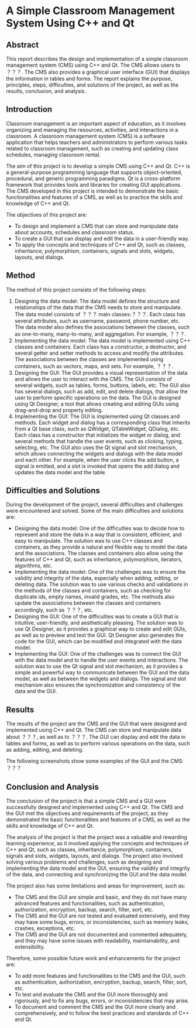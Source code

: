# A Simple Classroom Management System Using C++ and Qt

## Abstract

This report describes the design and implementation of a simple classroom management system (CMS) using C++ and Qt. The CMS allows users to ？？？. The CMS also provides a graphical user interface (GUI) that displays the information in tables and forms. The report explains the purpose, principles, steps, difficulties, and solutions of the project, as well as the results, conclusion, and analysis.

## Introduction

Classroom management is an important aspect of education, as it involves organizing and managing the resources, activities, and interactions in a classroom. A classroom management system (CMS) is a software application that helps teachers and administrators to perform various tasks related to classroom management, such as creating and updating class schedules, managing classroom rental.

The aim of this project is to develop a simple CMS using C++ and Qt. C++ is a general-purpose programming language that supports object-oriented, procedural, and generic programming paradigms. Qt is a cross-platform framework that provides tools and libraries for creating GUI applications. The CMS developed in this project is intended to demonstrate the basic functionalities and features of a CMS, as well as to practice the skills and knowledge of C++ and Qt.

The objectives of this project are:

- To design and implement a CMS that can store and manipulate data about accounts, schedules and classroom status.
- To create a GUI that can display and edit the data in a user-friendly way.
- To apply the concepts and techniques of C++ and Qt, such as classes, inheritance, polymorphism, containers, signals and slots, widgets, layouts, and dialogs.

## Method

The method of this project consists of the following steps:

1. Designing the data model: The data model defines the structure and relationships of the data that the CMS needs to store and manipulate. The data model consists of ？？？ main classes:？？？. Each class has several attributes, such as username, password, phone number, etc. The data model also defines the associations between the classes, such as one-to-many, many-to-many, and aggregation. For example, ？？？.
2. Implementing the data model: The data model is implemented using C++ classes and containers. Each class has a constructor, a destructor, and several getter and setter methods to access and modify the attributes. The associations between the classes are implemented using containers, such as vectors, maps, and sets. For example, ？？？.
3. Designing the GUI: The GUI provides a visual representation of the data and allows the user to interact with the CMS. The GUI consists of several widgets, such as tables, forms, buttons, labels, etc. The GUI also has several dialogs, such as add, edit, and delete dialogs, that allow the user to perform specific operations on the data. The GUI is designed using Qt Designer, a tool that allows creating and editing GUIs using drag-and-drop and property editing.
4. Implementing the GUI: The GUI is implemented using Qt classes and methods. Each widget and dialog has a corresponding class that inherits from a Qt base class, such as QWidget, QTableWidget, QDialog, etc. Each class has a constructor that initializes the widget or dialog, and several methods that handle the user events, such as clicking, typing, selecting, etc. The GUI also uses the Qt signal and slot mechanism, which allows connecting the widgets and dialogs with the data model and each other. For example, when the user clicks the add button, a signal is emitted, and a slot is invoked that opens the add dialog and updates the data model and the table.

## Difficulties and Solutions

During the development of the project, several difficulties and challenges were encountered and solved. Some of the main difficulties and solutions are:

- Designing the data model: One of the difficulties was to decide how to represent and store the data in a way that is consistent, efficient, and easy to manipulate. The solution was to use C++ classes and containers, as they provide a natural and flexible way to model the data and the associations. The classes and containers also allow using the features of C++ and Qt, such as inheritance, polymorphism, iterators, algorithms, etc.
- Implementing the data model: One of the challenges was to ensure the validity and integrity of the data, especially when adding, editing, or deleting data. The solution was to use various checks and validations in the methods of the classes and containers, such as checking for duplicate ids, empty names, invalid grades, etc. The methods also update the associations between the classes and containers accordingly, such as ？？？, etc.
- Designing the GUI: One of the difficulties was to create a GUI that is intuitive, user-friendly, and aesthetically pleasing. The solution was to use Qt Designer, as it provides a graphical way to create and edit GUIs, as well as to preview and test the GUI. Qt Designer also generates the code for the GUI, which can be modified and integrated with the data model.
- Implementing the GUI: One of the challenges was to connect the GUI with the data model and to handle the user events and interactions. The solution was to use the Qt signal and slot mechanism, as it provides a simple and powerful way to communicate between the GUI and the data model, as well as between the widgets and dialogs. The signal and slot mechanism also ensures the synchronization and consistency of the data and the GUI.

## Results

The results of the project are the CMS and the GUI that were designed and implemented using C++ and Qt. The CMS can store and manipulate data about ？？？, as well as to ？？？. The GUI can display and edit the data in tables and forms, as well as to perform various operations on the data, such as adding, editing, and deleting.

The following screenshots show some examples of the GUI and the CMS: ？？？





## Conclusion and Analysis

The conclusion of the project is that a simple CMS and a GUI were successfully designed and implemented using C++ and Qt. The CMS and the GUI met the objectives and requirements of the project, as they demonstrated the basic functionalities and features of a CMS, as well as the skills and knowledge of C++ and Qt.

The analysis of the project is that the project was a valuable and rewarding learning experience, as it involved applying the concepts and techniques of C++ and Qt, such as classes, inheritance, polymorphism, containers, signals and slots, widgets, layouts, and dialogs. The project also involved solving various problems and challenges, such as designing and implementing the data model and the GUI, ensuring the validity and integrity of the data, and connecting and synchronizing the GUI and the data model.

The project also has some limitations and areas for improvement, such as:

- The CMS and the GUI are simple and basic, and they do not have many advanced features and functionalities, such as authentication, authorization, encryption, backup, search, filter, sort, etc.
- The CMS and the GUI are not tested and evaluated extensively, and they may have some bugs, errors, or inconsistencies, such as memory leaks, crashes, exceptions, etc.
- The CMS and the GUI are not documented and commented adequately, and they may have some issues with readability, maintainability, and extensibility.

Therefore, some possible future work and enhancements for the project are:

- To add more features and functionalities to the CMS and the GUI, such as authentication, authorization, encryption, backup, search, filter, sort, etc.
- To test and evaluate the CMS and the GUI more thoroughly and rigorously, and to fix any bugs, errors, or inconsistencies that may arise.
- To document and comment the CMS and the GUI more clearly and comprehensively, and to follow the best practices and standards of C++ and Qt.

